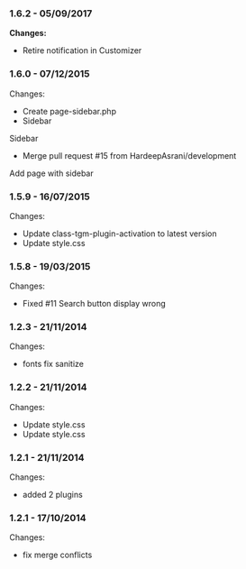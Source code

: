 
### 1.6.2 - 05/09/2017
**Changes:** 
- Retire notification in Customizer


### 1.6.0 - 07/12/2015

 Changes: 


 * Create page-sidebar.php
 * Sidebar

Sidebar
 * Merge pull request #15 from HardeepAsrani/development

Add page with sidebar


### 1.5.9 - 16/07/2015

 Changes: 


 * Update class-tgm-plugin-activation to latest version
 * Update style.css


### 1.5.8 - 19/03/2015

 Changes: 


 * Fixed #11 Search button display wrong


### 1.2.3 - 21/11/2014

 Changes: 


 * fonts fix   sanitize


### 1.2.2 - 21/11/2014

 Changes: 


 * Update style.css
 * Update style.css


### 1.2.1 - 21/11/2014

 Changes: 


 * added 2 plugins


### 1.2.1 - 17/10/2014

 Changes: 


 * fix merge conflicts
